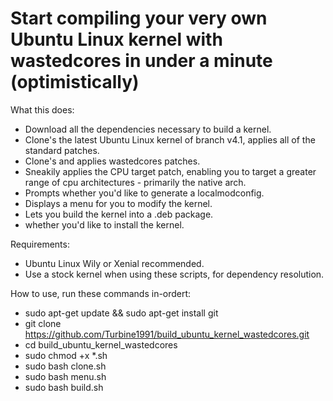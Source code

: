 # Start compiling your very own Ubuntu Linux kernel with wastedcores in under a minute (optimistically)

What this does:
* Download all the dependencies necessary to build a kernel.
* Clone's the latest Ubuntu Linux kernel of branch v4.1, applies all of the standard patches.
* Clone's and applies wastedcores patches.
* Sneakily applies the CPU target patch, enabling you to target a greater range of cpu architectures - primarily the native arch.
* Prompts whether you'd like to generate a localmodconfig.
* Displays a menu for you to modify the kernel.
* Lets you build the kernel into a .deb package.
*  whether you'd like to install the kernel.

Requirements:
* Ubuntu Linux Wily or Xenial recommended.
* Use a stock kernel when using these scripts, for dependency resolution.

How to use, run these commands in-ordert:
* sudo apt-get update && sudo apt-get install git
* git clone https://github.com/Turbine1991/build_ubuntu_kernel_wastedcores.git
* cd build_ubuntu_kernel_wastedcores
* sudo chmod +x *.sh
* sudo bash clone.sh
* sudo bash menu.sh
* sudo bash build.sh
